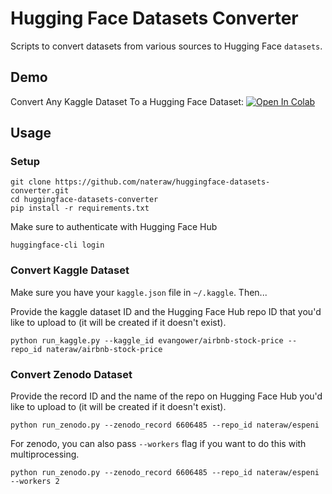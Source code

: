 # Hugging Face Datasets Converter

Scripts to convert datasets from various sources to Hugging Face `datasets`.

## Demo

Convert Any Kaggle Dataset To a Hugging Face Dataset: [![Open In Colab](https://colab.research.google.com/assets/colab-badge.svg)](https://colab.research.google.com/github/nateraw/huggingface-datasets-converter/blob/main/huggingface_datasets_converter_kaggle.ipynb)

## Usage

### Setup

```
git clone https://github.com/nateraw/huggingface-datasets-converter.git
cd huggingface-datasets-converter
pip install -r requirements.txt
```

Make sure to authenticate with Hugging Face Hub

```
huggingface-cli login
```

### Convert Kaggle Dataset

Make sure you have your `kaggle.json` file in `~/.kaggle`. Then...

Provide the kaggle dataset ID and the Hugging Face Hub repo ID that you'd like to upload to (it will be created if it doesn't exist).
```
python run_kaggle.py --kaggle_id evangower/airbnb-stock-price --repo_id nateraw/airbnb-stock-price
```


### Convert Zenodo Dataset

Provide the record ID and the name of the repo on Hugging Face Hub you'd like to upload to (it will be created if it doesn't exist).

```
python run_zenodo.py --zenodo_record 6606485 --repo_id nateraw/espeni
```

For zenodo, you can also pass `--workers` flag if you want to do this with multiprocessing.

```
python run_zenodo.py --zenodo_record 6606485 --repo_id nateraw/espeni --workers 2
```
